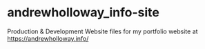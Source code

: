 # andrewholloway_info-site
Production & Development Website files for my portfolio website at https://andrewholloway.info/
